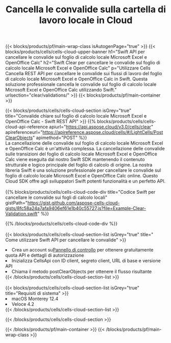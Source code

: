 ﻿---
title:  Cancella le convalide sulla cartella di lavoro locale in Cloud
description:  API cloud e SDK per la cancellazione delle convalide su Microsoft Excel e OpenOffice Calc. Chiare convalide su fogli di calcolo locali da parte del Cells Cloud API. L'SDK supporta i tipi di linguaggi di sviluppo. Includono Android, C#, Go, Java, NodeJS, Perl, PHP, Python, Ruby e swift.
url: /it/swift/clear/validations/
---
{{< blocks/products/pf/main-wrap-class isAutogenPage="true" >}}
{{< blocks/products/cells/cells-cloud-upper-banner h1="Swift API per cancellare le convalide sul foglio di calcolo locale Microsoft Excel e OpenOffice Calc" h2="Swift Clear per cancellare le convalide sul foglio di calcolo locale Microsoft Excel e OpenOffice Calc" p="Utilizzare Cells Cancella REST API per cancellare le convalide sui flussi di lavoro del foglio di calcolo locale Microsoft Excel e OpenOffice Calc in Swift. Questa soluzione professionale cancella le convalide sul foglio di calcolo locale Microsoft Excel e OpenOffice Calc utilizzando Swift." urlsection="clear/validations/" >}}
{{< blocks/products/pf/main-container >}}

{{< blocks/products/cells/cells-cloud-section isGrey="true" title="Convalide chiare sul foglio di calcolo locale Microsoft Excel e OpenOffice Calc - Swift REST API" >}}
{{% blocks/products/cells/cells-cloud-api-reference apiurl="https://api.aspose.cloud/v3.0/cells/clear" apireferenceurl="https://apireference.aspose.cloud/cells/#/LightCells/PostClearObjects" apimethod="POST" %}}
<br/>
La cancellazione delle convalide sul foglio di calcolo locale Microsoft Excel e OpenOffice Calc è un'attività complessa. La cancellazione delle convalide sulle transizioni del foglio di calcolo locale Microsoft Excel e OpenOffice Calc viene eseguita dal nostro Swift SDK mantenendo il contenuto strutturale e logico principale del foglio di calcolo di origine. La nostra libreria Swift è una soluzione professionale per cancellare le convalide sul foglio di calcolo locale Microsoft Excel e OpenOffice Calc online. Questo Cloud SDK offre agli sviluppatori Swift potenti funzionalità e un perfetto API.
<br/>
<br/>
{{% blocks/products/cells/cells-cloud-code-div title="Codice Swift per cancellare le convalide sui fogli di calcolo locali" gistPath="https://gist.github.com/aspose-cells-cloud-gists/8fc58a24a7afa9406ef61e1b40c55727.js?file=Example-Clear-Validation.swift" %}}
  
{{% /blocks/products/cells/cells-cloud-code-div %}}
<br/>
<br/>
{{< blocks/products/cells/cells-cloud-section-list isGrey="true" title=" Come utilizzare Swift API per cancellare le convalide" >}}
<li> Crea un account su<a href="https://dashboard.aspose.cloud/">Pannello di controllo</a> per ottenere gratuitamente quota API e dettagli di autorizzazione</li>
<li>Inizializza CellsApi con ID client, segreto client, URL di base e versione API</li>
<li>Chiama il metodo postClearObjects per ottenere il flusso risultante</li>
{{< /blocks/products/cells/cells-cloud-section-list >}}
<br/>
<br/>
{{< blocks/products/cells/cells-cloud-section-list isGrey="true" title="Requisiti di sistema" >}}
<li>macOS Monterey 12.4</li>
<li>Veloce 4.2</li>
{{< /blocks/products/cells/cells-cloud-section-list >}}

{{< /blocks/products/cells/cells-cloud-section >}}

{{< /blocks/products/pf/main-container >}}
{{< /blocks/products/pf/main-wrap-class >}}
